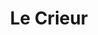 ---
title: "Le Crieur"
meta_title: "crieur"
description: "Le Crieur est un carnet d'adresses recommandées par les membres de la communauté étudiante, ainsi que nos préférées: celles que nous conseillons les yeux fermés."
draft: false

# Sections
sections:
  - title: "Comment ça marche ?"
    content: "Ce carnet se compose d'adresses recommandées par les membres de la communauté étudiante, ainsi que nos préférées: celles que nous conseillons les yeux fermés. Afin de t'aider dans ta recherche, nous avons mis en place un système de catégories que tu peux présélectionner :"
    image: "/images/crieur-howto.png"
    bulletpoints:
        - name: "**Type :** Restaurant, café, fast-food, bar, traiteur ou magasin."
            
        - name: "**Prix moyen :**"
          list:
            - "**$** = moins de 10 CHF"
            - "**$$** = entre 10 et 20 CHF"
            - "**$$$** = entre 20 et 30 CHF"
            - "**$$$$** = plus de 30 CHF"

    
    alert: "**NB :** Les icônes visibles sont toutes les adresses qui remplissent les critères sélectionnés. Les icônes rouges signifient qu'elles sont en plus visibles sur le menu déroulant en dessous. Si l'adresse est hors des critères elle n'apparaît pas sur la carte"

  - title: "Comment suggérer une adresse ?"
    content: "Si tu souhaites ajouter une adresse, il te suffit de remplir ce <a href=\"https://docs.google.com/forms/d/e/1FAIpQLScGHtHfjQ7F1O0ZQxnow55NWiNM-r-cCGhcCGIGlziFJTSX3A/viewform\">formulaire</a> et nous l'ajouterons sur la carte en moins de temps qu'il n'en faut pour crier l'heure !"
    image: "/images/crieur-suggest.png"

  - title: 'Pourquoi "le Crieur" ?'
    image: "/images/crieur.png"
    content: "Pour l'anecdote, ce carnet d'adresses est nommé en honneur du·de la guet·te de la Cathédrale de Lausanne, célèbre pour crier les heures de 22h00 à 02h00, 365 jours par an depuis le haut de cette dernière."
---